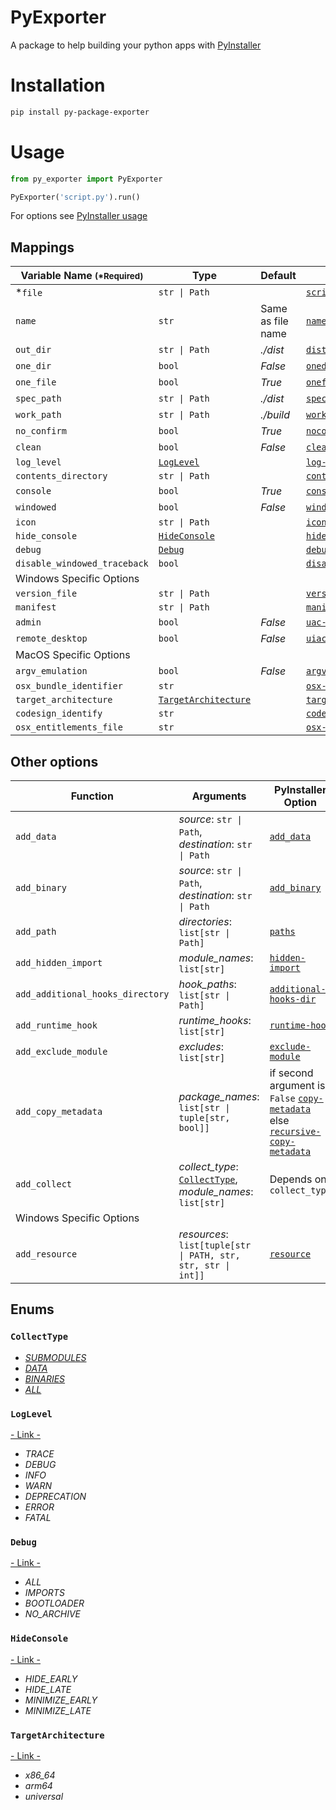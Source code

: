 # PyExporter

A package to help building your python apps with [PyInstaller](https://pyinstaller.org/en/stable/index.html)

# Installation

```bash
pip install py-package-exporter
```

# Usage

```python
from py_exporter import PyExporter

PyExporter('script.py').run()
```

For options see [PyInstaller usage](https://pyinstaller.org/en/stable/usage.html)

## Mappings

| Variable Name <small>(*Required)</small> | Type                         | Default                                                                                                            | PyInstaller Option                                                                                                            |
|------------------------------------------|--------------------------------------------------------|--------------------------------------------------------------------------------------------------------------------|-------------------------------------------------------------------------------------------------------------------------------|
| *`file`                                  | `str \| Path`                                          |                                                                                                                    | [<code>scriptname</code>](https://pyinstaller.org/en/stable/usage.html#cmdoption-arg-scriptname)                              |
| `name`                                   | `str`                                                  | Same as file name                                                                                                  | [<code>name</code>](https://pyinstaller.org/en/stable/usage.html#cmdoption-n)                                                 |                                                
| `out_dir`                                | `str \| Path`                                          | _./dist_                                                                                                           | [<code>distpath</code>](https://pyinstaller.org/en/stable/usage.html#cmdoption-distpath)                                      |
 | `one_dir`                                | `bool`                                                 | _False_                                                                                                            | [<code>onedir</code>](https://pyinstaller.org/en/stable/usage.html#cmdoption-D)                                               |
 | `one_file`                               | `bool`                                                 | _True_                                                                                                             | [<code>onefile</code>](https://pyinstaller.org/en/stable/usage.html#cmdoption-F)                                              |
 | `spec_path`                              | `str \| Path`                                          | _./dist_                                                                                                           | [<code>specpath</code>](https://pyinstaller.org/en/stable/usage.html#cmdoption-specpath)                                      |
 | `work_path`                              | `str \| Path`                                          | _./build_                                                                                                          | [<code>workpath</code>](https://pyinstaller.org/en/stable/usage.html#cmdoption-workpath)                                      |
 | `no_confirm`                             | `bool`                                                 | _True_                                                                                                             | [<code>noconfirm</code>](https://pyinstaller.org/en/stable/usage.html#cmdoption-y)                                            |
 | `clean`                                  | `bool`                                                 | _False_                                                                                                            | [<code>clean</code>](https://pyinstaller.org/en/stable/usage.html#cmdoption-clean)                                            |
 | `log_level`                              | [<code>LogLevel</code>](#loglevel)                     |                                                                                                                    | [<code>log-level</code>](https://pyinstaller.org/en/stable/usage.html#cmdoption-log-level)                                    |
 | `contents_directory`                     | `str \| Path`                                          |                                                                                                                    | [<code>contents-directory</code>](https://pyinstaller.org/en/stable/usage.html#cmdoption-contents-directory)                  |
 | `console`                                | `bool`                                                 | _True_                                                                                                             | [<code>console</code>](https://pyinstaller.org/en/stable/usage.html#cmdoption-c)                                              |
 | `windowed`                               | `bool`                                                 | _False_                                                                                                            | [<code>windowed</code>](https://pyinstaller.org/en/stable/usage.html#cmdoption-w)                                             |
 | `icon`                                   | `str \| Path`                                          |                                                                                                                    | [<code>icon</code>](https://pyinstaller.org/en/stable/usage.html#cmdoption-i)                                                 |
 | `hide_console`                           | [<code>HideConsole</code>](#hideconsole)               |                                                                                                                    | [<code>hide-console</code>](https://pyinstaller.org/en/stable/usage.html#cmdoption-hide-console)                              |
 | `debug`                                  | [<code>Debug</code>](#debug)                           |                                                                                                                    | [<code>debug</code>](https://pyinstaller.org/en/stable/usage.html#cmdoption-d)                                                |
 | `disable_windowed_traceback`             | `bool`                                                 |                                                                                                                    | [<code>disabled_windowed_traceback</code>](https://pyinstaller.org/en/stable/usage.html#cmdoption-disable-windowed-traceback) 
| Windows Specific Options                 |                                                        |                                                                                                                    |                                                                                                                               |
| `version_file`                           | `str \| Path`                                          |                                                                                                                    | [<code>version-file</code>](https://pyinstaller.org/en/stable/usage.html#cmdoption-version-file)                              |
| `manifest`                               | `str \| Path`                                          |                                                                                                                    | [<code>manifest</code>](https://pyinstaller.org/en/stable/usage.html#cmdoption-manifest)                                      |
| `admin`                                  | `bool`                                                 | _False_                                                                                                            | [<code>uac-admin</code>](https://pyinstaller.org/en/stable/usage.html#cmdoption-uac-admin)                                    |
| `remote_desktop`                         | `bool`                                                 | _False_                                                                                                            | [<code>uiaccess</code>](https://pyinstaller.org/en/stable/usage.html#cmdoption-uac-uiaccess)                                  |
| MacOS Specific Options                   |                                                        |                                                                                                                    |
| `argv_emulation`                         | `bool`                                                 | _False_                                                                                                            | [<code>argv-emulation</code>](https://pyinstaller.org/en/stable/usage.html#cmdoption-argv-emulation)                          |
| `osx_bundle_identifier`                  | `str`                                                  || [<code>osx-bundle-identifier</code>](https://pyinstaller.org/en/stable/usage.html#cmdoption-osx-bundle-identifier)            |
| `target_architecture`                    | [<code>TargetArchitecture</code>](#targetarchitecture) || [<code>target-architecture</code>](https://pyinstaller.org/en/stable/usage.html#cmdoption-target-architecture)                |
| `codesign_identify`                      | `str`                                                  || [<code>codesign-identity</code>](https://pyinstaller.org/en/stable/usage.html#cmdoption-codesign-identity)                    |
| `osx_entitlements_file`                  | `str`                                                  ||  [<code>osx-entitlements-file</code>](https://pyinstaller.org/en/stable/usage.html#cmdoption-osx-entitlements-file)           |

## Other options

| Function                         | Arguments                                                                             | PyInstaller Option                                                                                                                                                                                                                                           |                                                                                 
|----------------------------------|---------------------------------------------------------------------------------------|--------------------------------------------------------------------------------------------------------------------------------------------------------------------------------------------------------------------------------------------------------------|
| `add_data`                       | _source_: `str \| Path`, _destination_: `str \| Path`                                 | [<code>add_data</code>](https://pyinstaller.org/en/stable/usage.html#cmdoption-add-data)                                                                                                                                                                     | 
| `add_binary`                     | _source_: `str \| Path`, _destination_: `str \| Path`                                 | [<code>add_binary</code>](https://pyinstaller.org/en/stable/usage.html#cmdoption-add-binary)                                                                                                                                                                 | 
| `add_path`                       | _directories_: `list[str \| Path]`                                                    | [<code>paths</code>](https://pyinstaller.org/en/stable/usage.html#cmdoption-p)                                                                                                                                                                               | 
| `add_hidden_import`              | _module_names_: `list[str]`                                                           | [<code>hidden-import</code>](https://pyinstaller.org/en/stable/usage.html#cmdoption-hidden-import)                                                                                                                                                           | 
| `add_additional_hooks_directory` | _hook_paths_: `list[str \| Path]`                                                     | [<code>additional-hooks-dir</code>](https://pyinstaller.org/en/stable/usage.html#cmdoption-additional-hooks-dir)                                                                                                                                             | 
| `add_runtime_hook`               | _runtime_hooks_: `list[str]`                                                          | [<code>runtime-hook</code>](https://pyinstaller.org/en/stable/usage.html#cmdoption-runtime-hook)                                                                                                                                                             | 
| `add_exclude_module`             | _excludes_: `list[str]`                                                               | [<code>exclude-module</code>](https://pyinstaller.org/en/stable/usage.html#cmdoption-exclude-module)                                                                                                                                                         | 
| `add_copy_metadata`              | _package_names_: `list[str \| tuple[str, bool]]`                                      | if second argument is `False` [<code>copy-metadata</code>](https://pyinstaller.org/en/stable/usage.html#cmdoption-copy-metadata) else [<code>recursive-copy-metadata</code>](https://pyinstaller.org/en/stable/usage.html#cmdoption-recursive-copy-metadata) | 
| `add_collect`                    | _collect_type_: [<code>CollectType</code>](#collecttype), _module_names_: `list[str]` | Depends on `collect_type`                                                                                                                                                                                                                                    | 
| Windows Specific Options         |                                                                                       |                                                                                                                                                                                                                                                              |
| `add_resource` | _resources_: `list[tuple[str \| PATH, str, str, str \| int]]`                         | [<code>resource</code>](https://pyinstaller.org/en/stable/usage.html#cmdoption-r)

## Enums

### `CollectType`
- [_SUBMODULES_](https://pyinstaller.org/en/stable/usage.html#cmdoption-collect-submodules)
- [_DATA_](https://pyinstaller.org/en/stable/usage.html#cmdoption-collect-data)
- [_BINARIES_](https://pyinstaller.org/en/stable/usage.html#cmdoption-collect-binaries)
- [_ALL_](https://pyinstaller.org/en/stable/usage.html#cmdoption-collect-all)
### `LogLevel`
[- Link -](https://pyinstaller.org/en/stable/usage.html#cmdoption-log-level)
- _TRACE_
- _DEBUG_
- _INFO_
- _WARN_
- _DEPRECATION_
- _ERROR_
- _FATAL_

### `Debug`
[- Link -](https://pyinstaller.org/en/stable/usage.html#cmdoption-d)
- _ALL_
- _IMPORTS_
- _BOOTLOADER_
- _NO_ARCHIVE_

### `HideConsole`
[- Link -](https://pyinstaller.org/en/stable/usage.html#cmdoption-hide-console)
- _HIDE_EARLY_
- _HIDE_LATE_
- _MINIMIZE_EARLY_
- _MINIMIZE_LATE_

### `TargetArchitecture`
[- Link -](https://pyinstaller.org/en/stable/usage.html#cmdoption-target-architecture)
- _x86_64_
- _arm64_
- _universal_
